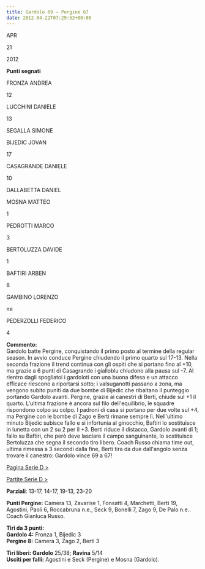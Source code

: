 ```yaml
---
title: Gardolo 69 – Pergine 67
date: 2012-04-22T07:29:52+00:00
---
```

APR

21

2012

**Punti segnati**

FRONZA ANDREA

12

LUCCHINI DANIELE

13

SEGALLA SIMONE

BIJEDIC JOVAN

17

CASAGRANDE DANIELE

10

DALLABETTA DANIEL

MOSNA MATTEO

1

PEDROTTI MARCO

3

BERTOLUZZA DAVIDE

1

BAFTIRI ARBEN

8

GAMBINO LORENZO

ne

PEDERZOLLI FEDERICO

4

**Commento:**  
Gardolo batte Pergine, conquistando il primo posto al termine della regular season. In avvio conduce Pergine chiudendo il primo quarto sul 17-13. Nella seconda frazione il trend continua con gli ospiti che si portano fino al +10, ma grazie a 6 punti di Casagrande i gialloblu chiudono alla pausa sul -7. Al rientro dagli spogliatoi i gardoloti con una buona difesa e un attacco efficace riescono a riportarsi sotto; i valsuganotti passano a zona, ma vengono subito puniti da due bombe di Bijedic che ribaltano il punteggio portando Gardolo avanti. Pergine, grazie ai canestri di Berti, chiude sul +1 il quarto. L'ultima frazione è ancora sul filo dell'equilibrio, le squadre rispondono colpo su colpo. I padroni di casa si portano per due volte sul +4, ma Pergine con le bombe di Zago e Berti rimane sempre lì. Nell'ultimo minuto Bijedic subisce fallo e si infortunia al ginocchio, Baftiri lo sostituisce in lunetta con un 2 su 2 per il +3. Berti riduce il distacco, Gardolo avanti di 1; fallo su Baftiri, che però deve lasciare il campo sanguinante, lo sostituisce Bertoluzza che segna il secondo tiro libero. Coach Russo chiama time out, ultima rimessa a 3 secondi dalla fine, Berti tira da due dall'angolo senza trovare il canestro: Gardolo vince 69 a 67!

[Pagina Serie D >](http://www.basketgardolo.it/serie-d)

[Partite Serie D >](http://www.basketgardolo.it/?tag=serie-d&cat=11)

**Parziali**: 13-17, 14-17, 19-13, 23-20

**Punti Pergine:** Camera 13, Zavarise 1, Fonsatti 4, Marchetti, Berti 19, Agostini, Paoli 6, Roccabruna n.e., Seck 9, Bonelli 7, Zago 9, De Palo n.e.. Coach Gianluca Russo.

**Tiri da 3 punti:**  
**Gardolo 4:** Fronza 1, Bijedic 3  
**Pergine 8:** Camera 3, Zago 2, Berti 3

**Tiri liberi: Gardolo** 25/38; **Ravina** 5/14  
**Usciti per falli:** Agostini e Seck (Pergine) e Mosna (Gardolo).